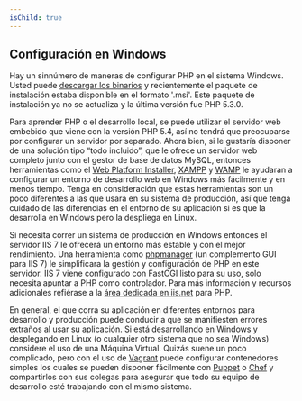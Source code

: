 ```yaml
---
isChild: true
---
```


## Configuración en Windows

Hay un sinnúmero de maneras de configurar PHP en el sistema Windows. Usted puede [descargar los binarios](php-downloads) y recientemente el paquete de instalación estaba disponible en el formato '.msi'. Este paquete de instalación ya no se actualiza y la última versión fue PHP 5.3.0.

Para aprender PHP o el desarrollo local, se puede utilizar el servidor web embebido que viene con la versión PHP 5.4, así no tendrá que preocuparse por configurar un servidor por separado. Ahora bien, si le gustaría disponer de una solución tipo “todo incluido”, que le ofrece un servidor web completo junto con el gestor de base de datos MySQL, entonces herramientas como el [Web Platform Installer][wpi], [XAMPP][xampp] y [WAMP][wamp] le ayudaran a configurar un entorno de desarrollo web en Windows más fácilmente y en menos tiempo. Tenga en consideración que estas herramientas son un poco diferentes a las que usara en su sistema de producción, así que tenga cuidado de las diferencias en el entorno de su aplicación si es que la desarrolla en Windows pero la despliega en Linux. 

Si necesita correr un sistema de producción en Windows entonces el servidor IIS 7 le ofrecerá un entorno más estable y con el mejor rendimiento.  Una herramienta como [phpmanager][phpmanager] (un complemento GUI para IIS 7) le simplificara la gestión y configuración de PHP en este servidor. IIS 7 viene configurado con FastCGI listo para su uso, solo necesita apuntar a PHP como controlador. Para más información y recursos adicionales refiérase a la [área dedicada en iis.net][php-iis] para PHP.

En general, el que corra su aplicación en diferentes entornos para desarrollo y producción puede conducir a que se manifiesten errores extraños al usar su aplicación. Si está desarrollando en Windows y desplegando en Linux (o cualquier otro sistema que no sea Windows)  considere el uso de una Máquina Virtual. Quizás suene un poco complicado, pero con el uso de [Vagrant][vagrant] puede configurar contenedores simples los cuales se pueden disponer fácilmente con [Puppet][puppet] o [Chef][chef] y compartirlos con sus colegas para asegurar que todo su equipo de desarrollo esté trabajando con el mismo sistema.

[php-downloads]: http://windows.php.net
[phpmanager]: http://phpmanager.codeplex.com/
[wpi]: http://www.microsoft.com/web/downloads/platform.aspx
[xampp]: http://www.apachefriends.org/en/xampp.html
[wamp]: http://www.wampserver.com/
[php-iis]: http://php.iis.net/
[vagrant]: http://vagrantup.com/
[puppet]: http://www.puppetlabs.com/
[chef]: http://www.opscode.com/